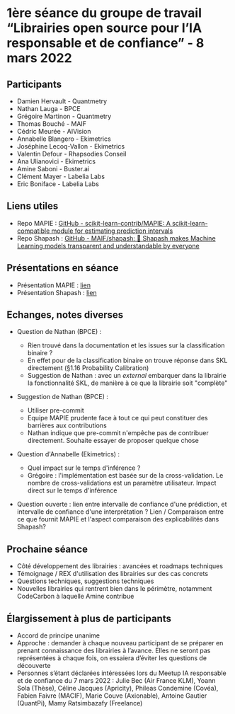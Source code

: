 # 1ère séance du groupe de travail “Librairies open source pour l’IA responsable et de confiance” - 8 mars 2022

## Participants

- Damien Hervault - Quantmetry
- Nathan Lauga - BPCE
- Grégoire Martinon - Quantmetry
- Thomas Bouché - MAIF
- Cédric Meurée - AIVision
- Annabelle Blangero - Ekimetrics
- Joséphine Lecoq-Vallon - Ekimetrics
- Valentin Defour - Rhapsodies Conseil
- Ana Ulianovici - Ekimetrics
- Amine Saboni - Buster.ai
- Clément Mayer - Labelia Labs
- Eric Boniface - Labelia Labs

## Liens utiles

- Repo MAPIE : [GitHub - scikit-learn-contrib/MAPIE: A scikit-learn-compatible module for estimating prediction intervals](https://github.com/scikit-learn-contrib/MAPIE)
- Repo Shapash : [GitHub - MAIF/shapash: 🔅 Shapash makes Machine Learning models transparent and understandable by everyone](https://github.com/MAIF/shapash)

## Présentations en séance

- Présentation MAPIE : [lien](../assets/20220307_Presentation-MAPIE-Labelia-compressed.pdf)
- Présentation Shapash : [lien](../assets/Shapash_LabelIA.pptx)

## Echanges, notes diverses

- Question de Nathan (BPCE) :
  - Rien trouvé dans la documentation et les issues sur la classification binaire ?
  - En effet pour de la classification binaire on trouve réponse dans SKL directement (§1.16 Probability Calibration)
  - Suggestion de Nathan : avec un *external* embarquer dans la librairie la fonctionnalité SKL, de manière à ce que la librairie soit "complète"

- Suggestion de Nathan (BPCE) :
  - Utiliser pre-commit
  - Equipe MAPIE prudente face à tout ce qui peut constituer des barrières aux contributions
  - Nathan indique que pre-commit n'empêche pas de contribuer directement. Souhaite essayer de proposer quelque chose

- Question d'Annabelle (Ekimetrics) :
  - Quel impact sur le temps d'inférence ?
  - Grégoire : l'implémentation est basée sur de la cross-validation. Le nombre de cross-validations est un paramètre utilisateur. Impact direct sur le temps d'inférence

- Question ouverte : lien entre intervalle de confiance d'une prédiction, et intervalle de confiance d'une interprétation ? Lien / Comparaison entre ce que fournit MAPIE et l'aspect comparaison des explicabilités dans Shapash?

## Prochaine séance

- Côté développement des librairies : avancées et roadmaps techniques
- Témoignage / REX d'utilisation des librairies sur des cas concrets
- Questions techniques, suggestions techniques
- Nouvelles librairies qui rentrent bien dans le périmètre, notamment CodeCarbon à laquelle Amine contribue

## Élargissement à plus de participants

- Accord de principe unanime
- Approche : demander à chaque nouveau participant de se préparer en prenant connaissance des librairies à l’avance. Elles ne seront pas représentées à chaque fois, on essaiera d’éviter les questions de découverte
- Personnes s’étant déclarées intéressées lors du Meetup IA responsable et de confiance du 7 mars 2022 :
Julie Bec (Air France KLM), Yoann Sola (Thèse), Céline Jacques (Apricity), Phileas Condemine (Covéa), Fabien Faivre (MACIF), Marie Couve (Axionable), Antoine Gautier (QuantPi), Mamy Ratsimbazafy (Freelance)
